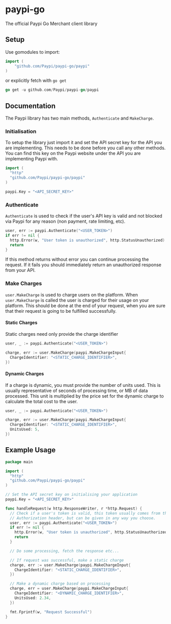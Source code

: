 # paypi-go

The official Paypi Go Merchant client library

## Setup
Use gomodules to import:
```go
import (
    "github.com/Paypi/paypi-go/paypi"
)
```

or explicitly fetch with `go get`

```go
go get -u github.com/Paypi/paypi-go/paypi
```


## Documentation
The Paypi library has two main methods, `Authenticate` and `MakeCharge`.

### Initialisation
To setup the library just import it and set the API secret key for the API you are implementing.
This needs to be done before you call any other methods. You can find this key on the Paypi website
under the API you are implementing Paypi with.

```go 
import (
  "http"
  "github.com/Paypi/paypi-go/paypi"
)

paypi.Key = "<API_SECRET_KEY>"
```

### Authenticate
`Authenticate` is used to check if the user's API key is valid and not blocked via Paypi 
for any reason (non payment, rate limiting, etc). 

```go 
user, err := paypi.Authenticate("<USER_TOKEN>")
if err != nil {
  http.Error(w, "User token is unauthorized", http.StatusUnauthorized)
  return
}
```

If this method returns without error you can continue processing the request. If it fails
you should immediately return an unauthorized response from your API.

### Make Charges
`user.MakeCharge` is used to charge users on the platform. When `user.MakeCharge` is called the user
is charged for their usage on your platform. This should be done at the end of your request, when you 
are sure that their request is going to be fulfilled successfully. 

#### Static Charges
Static charges need only provide the charge identifier
```go 
user, _ := paypi.Authenticate("<USER_TOKEN>")

charge, err := user.MakeCharge(paypi.MakeChargeInput{
  ChargeIdentifier: "<STATIC_CHARGE_IDENTIFIER>",
})
```

#### Dynamic Charges
If a charge is dynamic, you must provide the number of units used. This is usually representative of
seconds of processing time, or MB of data processed. This unit is multiplied by the price set for the 
dynamic charge to calculate the total cost to the user.
```go 
user, _ := paypi.Authenticate("<USER_TOKEN>")

charge, err := user.MakeCharge(paypi.MakeChargeInput{
  ChargeIdentifier: "<STATIC_CHARGE_IDENTIFIER>",
  UnitsUsed: 5,
})
```


## Example Usage 
```go
package main

import (
  "http"
  "github.com/Paypi/paypi-go/paypi"
)

// Set the API secret key on initialising your application
paypi.Key = "<API_SECRET_KEY>"

func handleRequest(w http.ResponseWriter, r *http.Request) {
  // Check if a user's token is valid, this token usually comes from the
  // Authorization header, but can be given in any way you choose.
  user, err := paypi.Authenticate("<USER_TOKEN>")
  if err != nil {
    http.Error(w, "User token is unauthorized", http.StatusUnauthorized)
    return
  }

  // Do some processing, fetch the response etc...

  // If request was successful, make a static charge
  charge, err := user.MakeCharge(paypi.MakeChargeInput{
    ChargeIdentifier: "<STATIC_CHARGE_IDENTIFIER>",
  })

  // Make a dynamic charge based on processing 
  charge, err = user.MakeCharge(paypi.MakeChargeInput{
    ChargeIdentifier: "<DYNAMIC_CHARGE_IDENTIFIER>",
    UnitsUsed: 2.34,
  })

  fmt.Fprintf(w, "Request Successful")
}
```